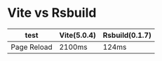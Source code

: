 # Vite vs Rsbuild

| test        | Vite(5.0.4) | Rsbuild(0.1.7) |
| ----------- | ----------- | -------------- |
| Page Reload | 2100ms      | 124ms          |

